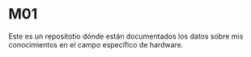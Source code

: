# M01

Este es un repositotio dónde están documentados los datos sobre mis conocimientos en el campo específico de hardware.
